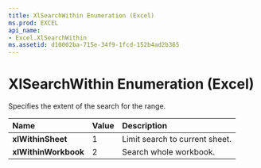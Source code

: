 ```yaml
---
title: XlSearchWithin Enumeration (Excel)
ms.prod: EXCEL
api_name:
- Excel.XlSearchWithin
ms.assetid: d10002ba-715e-34f9-1fcd-152b4ad2b365
---
```



# XlSearchWithin Enumeration (Excel)

Specifies the extent of the search for the range.



|**Name**|**Value**|**Description**|
|:-----|:-----|:-----|
| **xlWithinSheet**|1|Limit search to current sheet.|
| **xlWithinWorkbook**|2|Search whole workbook.|

